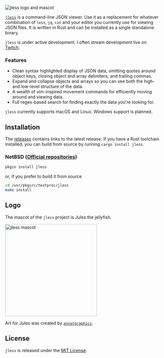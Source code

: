 ![jless logo and mascot](https://raw.githubusercontent.com/PaulJuliusMartinez/jless/master/logo/text-logo-with-mascot.svg)

[`jless`](https://pauljuliusmartinez.github.io/jless/) is a command-line
JSON viewer. Use it as a replacement for whatever combination of `less`,
`jq`, `cat` and your editor you currently use for viewing JSON files. It
is written in Rust and can be installed as a single standalone binary.

`jless` is under active development. I often stream development live on
[Twitch](https://twitch.tv/CodeIsTheEnd).

### Features

- Clean syntax highlighted display of JSON data, omitting quotes around
  object keys, closing object and array delimiters, and trailing commas.
- Expand and collapse objects and arrays so you can see both the high-
  and low-level structure of the data.
- A wealth of vim-inspired movement commands for efficiently moving
  around and viewing data.
- Full regex-based search for finding exactly the data you're looking
  for.

`jless` currently supports macOS and Linux. Windows support is planned.

## Installation

The [releases](https://github.com/PaulJuliusMartinez/jless/releases)
contains links to the latest release. If you have a Rust toolchain
installed, you can build from source by running `cargo install jless`.

### NetBSD ([Official repositories])
```sh
pkgin install jless
```

or, if you prefer to build it from source
```sh
cd /usr/pkgsrc/textproc/jless
make install
```

[Official repositories]: https://pkgsrc.se/textproc/jless/

## Logo

The mascot of the `jless` project is Jules the jellyfish.

<img style="width: 300px;" alt="jless mascot" src="https://raw.githubusercontent.com/PaulJuliusMartinez/jless/master/logo/mascot.svg">

Art for Jules was created by
[`annatgraphics`](https://www.fiverr.com/annatgraphics).

## License

`jless` is released under the [MIT License](https://github.com/PaulJuliusMartinez/jless/blob/master/LICENSE).

